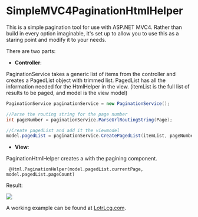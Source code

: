 SimpleMVC4PaginationHtmlHelper
==============================

This is a simple pagination tool for use with ASP.NET MVC4. Rather than build in every option imaginable, it's set up to allow you to use this as a staring point and modify it to your needs.

There are two parts:

* **Controller**:

PaginationService takes a generic list of items from the controller and creates a PagedList object with trimmed list. PagedList has all the information needed for the HtmlHelper in the view.
(itemList is the full list of results to be paged, and model is the view model)

```C#
PaginationService paginationService = new PaginationService();

//Parse the routing string for the page number
int pageNumber = paginationService.ParseUrlRoutingString(Page);

//Create pagedList and add it the viewmodel
model.pagedList = paginationService.CreatePagedList(itemList, pageNumber);
```
 
* **View**:
 
PaginationHtmlHelper creates a with the pagining component.

```razor
 @Html.PaginationHelper(model.pagedList.currentPage, model.pagedList.pageCount)    
```

Result:

![](https://raw2.github.com/Mason240/SimpleMVC4PaginationHtmlHelper/master/PagingScreenshot.PNG)

A working example can be found at [LotrLcg.com](http://www.lotrlcg.com/Card/Search/?Type=Player&searchRadio=All&DisplayList=false&Page=7).



